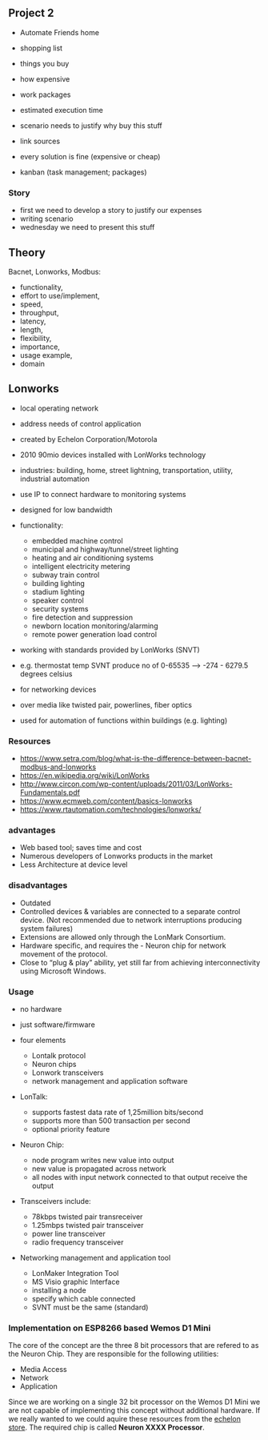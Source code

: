 ## Project 2

- Automate Friends home
- shopping list
- things you buy
- how expensive
- work packages
- estimated execution time
- scenario needs to justify why buy this stuff
- link sources


- every solution is fine (expensive or cheap)
- kanban (task management; packages)

### Story
- first we need to develop a story to justify our expenses
- writing scenario
- wednesday we need to present this stuff



## Theory 
Bacnet, Lonworks, Modbus:

- functionality, 
- effort to use/implement, 
- speed, 
- throughput, 
- latency, 
- length, 
- flexibility, 
- importance, 
- usage example, 
- domain


## Lonworks 
- local operating network
- address needs of control application 
- created by Echelon Corporation/Motorola
- 2010 90mio devices installed with LonWorks technology
- industries: building, home, street lightning, transportation, utility, industrial automation

- use IP to connect hardware to monitoring systems
- designed for low bandwidth

- functionality:
	- embedded machine control
	- municipal and highway/tunnel/street lighting
	- heating and air conditioning systems
	- intelligent electricity metering
	- subway train control
	- building lighting
	- stadium lighting
	- speaker control
	- security systems
	- fire detection and suppression
	- newborn location monitoring/alarming
	- remote power generation load control

- working with standards provided by LonWorks (SNVT)
- e.g. thermostat temp SVNT produce no of 0-65535 --> -274 - 6279.5 degrees celsius

- for networking devices
- over media like twisted pair, powerlines, fiber optics 
- used for automation of functions within buildings (e.g. lighting)


### Resources
- https://www.setra.com/blog/what-is-the-difference-between-bacnet-modbus-and-lonworks
- https://en.wikipedia.org/wiki/LonWorks
- http://www.circon.com/wp-content/uploads/2011/03/LonWorks-Fundamentals.pdf
- https://www.ecmweb.com/content/basics-lonworks
- https://www.rtautomation.com/technologies/lonworks/

### advantages
- Web based tool; saves time and cost
- Numerous developers of Lonworks products in the market
- Less Architecture at device level

### disadvantages
- Outdated
- Controlled devices & variables are connected to a separate control device. (Not recommended due to network interruptions producing system failures)
- Extensions are allowed only through the LonMark Consortium.
- Hardware specific, and requires the - Neuron chip for network movement of the protocol.
- Close to “plug & play” ability, yet still far from achieving interconnectivity using Microsoft Windows.

### Usage
- no hardware
- just software/firmware
- four elements
	- Lontalk protocol
	- Neuron chips
	- Lonwork transceivers
	- network management and application software

- LonTalk:
	- supports fastest data rate of 1,25million bits/second
	- supports more than 500 transaction per second
	- optional priority feature
	
- Neuron Chip:
	- node program writes new value into output
	- new value is propagated across network
	- all nodes with input network connected to that output receive the output

- Transceivers include:
	- 78kbps twisted pair transreceiver
	- 1.25mbps twisted pair transceiver    
	- power line transceiver
	- radio frequency transceiver

- Networking management and application tool
	- LonMaker Integration Tool
	- MS Visio graphic Interface
	- installing a node
	- specify which cable connected
	- SVNT must be the same (standard)

### Implementation on ESP8266 based Wemos D1 Mini
The core of the concept are the three 8 bit processors that are refered to as the Neuron Chip. They are responsible for the following utilities:

 - Media Access
 - Network
 - Application

Since we are working on a single 32 bit processor on the Wemos D1 Mini we are not capable of implementing this concept without additional hardware. If we really wanted to we could aquire these resources from the [echelon store](https://www.echelon.com/products/category/chips). The required chip is called **Neuron XXXX Processor**.